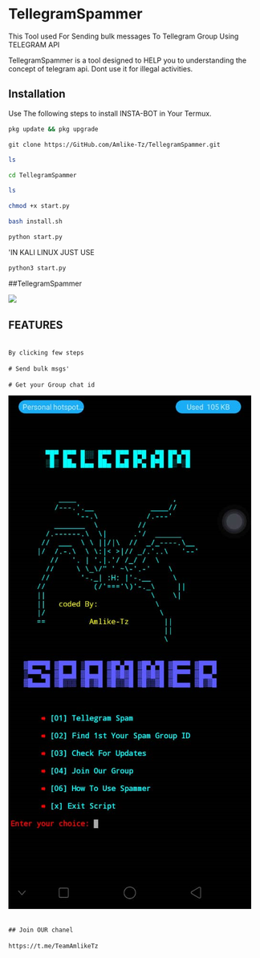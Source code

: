 # TellegramSpammer
This Tool used For Sending bulk messages To Tellegram Group Using TELEGRAM API





TellegramSpammer is a tool designed to HELP you to understanding the concept of telegram api. Dont use it for illegal activities.

## Installation

Use The following steps to install INSTA-BOT in Your Termux.

```bash
pkg update && pkg upgrade
```

```bash.
git clone https://GitHub.com/Amlike-Tz/TellegramSpammer.git
```

```bash
ls
```

```bash
cd TellegramSpammer
```

```bash
ls
```


```bash
chmod +x start.py
```


```bash
bash install.sh
```

```bash
python start.py
```
'IN KALI LINUX JUST USE

```bash
python3 start.py

```

##TellegramSpammer

![](screenshot/screenshot/whatsapp-imag.png)


## FEATURES


```Easy To use

By clicking few steps

# Send bulk msgs'

# Get your Group chat id

```



![amlike](screenshot/whatsapp-imag.png)



```

## Join OUR chanel 

https://t.me/TeamAmlikeTz
